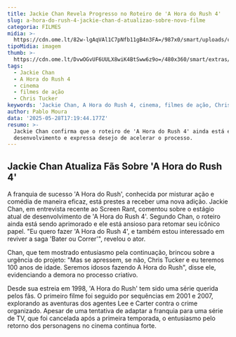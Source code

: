 ```yaml
---
title: Jackie Chan Revela Progresso no Roteiro de 'A Hora do Rush 4'
slug: a-hora-do-rush-4-jackie-chan-d-atualizao-sobre-novo-filme
categoria: FILMES
midia: >-
  https://cdn.ome.lt/82w-lgAqVAl1C7pNfb11gB4n3FA=/987x0/smart/uploads/conteudo/fotos/OMELETE_CAPA_-_2025-05-28T135904.949.png
tipoMidia: imagem
thumb: >-
  https://cdn.ome.lt/DvwOGvUF6UULX8wiK4BtSww6z9o=/480x360/smart/extras/conteudos/omelete_THUMB_-_2025-05-28T135849.716.png
tags:
  - Jackie Chan
  - A Hora do Rush 4
  - cinema
  - filmes de ação
  - Chris Tucker
keywords: 'Jackie Chan, A Hora do Rush 4, cinema, filmes de ação, Chris Tucker'
author: Pablo Moura
data: '2025-05-28T17:19:44.177Z'
resumo: >-
  Jackie Chan confirma que o roteiro de 'A Hora do Rush 4' ainda está em
  desenvolvimento e expressa desejo de acelerar o processo.
---
```


## Jackie Chan Atualiza Fãs Sobre 'A Hora do Rush 4'

A franquia de sucesso 'A Hora do Rush', conhecida por misturar ação e comédia de maneira eficaz, está prestes a receber uma nova adição. Jackie Chan, em entrevista recente ao Screen Rant, comentou sobre o estágio atual de desenvolvimento de 'A Hora do Rush 4'. Segundo Chan, o roteiro ainda está sendo aprimorado e ele está ansioso para retomar seu icônico papel. "Eu quero fazer 'A Hora do Rush 4', e também estou interessado em reviver a saga 'Bater ou Correr'", revelou o ator.

Chan, que tem mostrado entusiasmo pela continuação, brincou sobre a urgência do projeto: "Mas se apressem, se não, Chris Tucker e eu teremos 100 anos de idade. Seremos idosos fazendo A Hora do Rush", disse ele, evidenciando a demora no processo criativo.

Desde sua estreia em 1998, 'A Hora do Rush' tem sido uma série querida pelos fãs. O primeiro filme foi seguido por sequências em 2001 e 2007, explorando as aventuras dos agentes Lee e Carter contra o crime organizado. Apesar de uma tentativa de adaptar a franquia para uma série de TV, que foi cancelada após a primeira temporada, o entusiasmo pelo retorno dos personagens no cinema continua forte.
